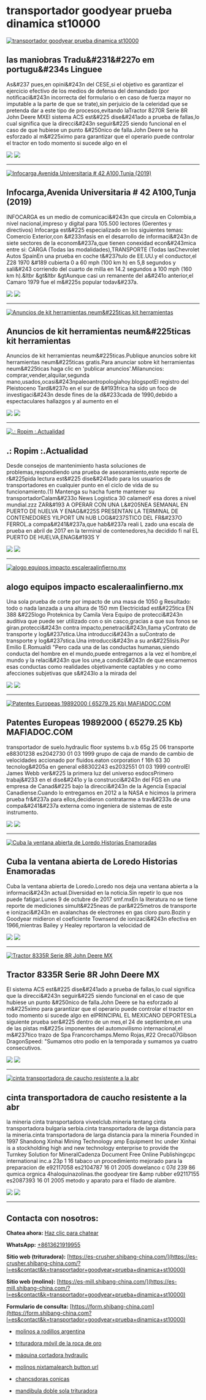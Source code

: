 # transportador goodyear prueba dinamica st10000

<a href="https://swt.shibang-china.com/?l=es&img&k=transportador+goodyear+prueba+dinamica+st10000" target="_blank">![transportador goodyear prueba dinamica st10000](http://static.shibang-china.com/all-800x300/1167.jpg)</a>

## las maniobras Tradu&#231&#227o em portugu&#234s Linguee
As&#237 pues,en opini&#243n del CESE,si el objetivo es garantizar el ejercicio efectivo de los medios de defensa del demandado (por notificaci&#243n incorrecta del formulario o en caso de fuerza mayor no imputable a la parte de que se trate),sin perjuicio de la celeridad que se pretenda dar a este tipo de procesos,evitando laTractor 8270R Serie 8R John Deere MXEl sistema ACS est&#225 dise&#241ado a prueba de fallas,lo cual significa que la direcci&#243n seguir&#225 siendo funcional en el caso de que hubiese un punto &#250nico de falla.John Deere se ha esforzado al m&#225ximo para garantizar que el operario puede controlar el tractor en todo momento si sucede algo en el


<a href="https://whatsapp.shibangsoft.com/WhatsApp.php" target="_blank" title="WhatsApp">![](http://static.shibang-china.com/icon/whatsapp.png)</a> <a href="https://swt.shibang-china.com/?l=es&icon&k=transportador+goodyear+prueba+dinamica+st10000" target="_blank">![](http://static.shibang-china.com/icon/chat-es.png)</a>

---

<a href="https://swt.shibang-china.com/?l=es&img&k=transportador+goodyear+prueba+dinamica+st10000" target="_blank">![Infocarga,Avenida Universitaria # 42 A100,Tunja (2019)](http://static.shibang-china.com/all-800x300/1374.jpg)</a>

## Infocarga,Avenida Universitaria # 42 A100,Tunja (2019)
INFOCARGA es un medio de comunicaci&#243n que circula en Colombia,a nivel nacional,impreso y digital para 105.500 lectores (Gerentes y directivos) Infocarga est&#225 especializado en los siguientes temas: Comercio Exterior,con &#233nfasis en el desarrollo de informaci&#243n de siete sectores de la econom&#237a,que tienen conexidad econ&#243mica entre si: CARGA (Todas las modalidades),TRANSPORTE (Todas lasChevrolet Autos SpainEn una prueba en coche t&#237tulo de EE.UU.y el conductor,el Z28 1970 &#189 cubierta 0 a 60 mph (100 km h) en 5,8 segundos y sali&#243 corriendo del cuarto de milla en 14.2 segundos a 100 mph (160 km h).&ltbr &gt&ltbr &gtAunque casi un remanente del a&#241o anterior,el Camaro 1979 fue el m&#225s popular todav&#237a.


<a href="https://whatsapp.shibangsoft.com/WhatsApp.php" target="_blank" title="WhatsApp">![](http://static.shibang-china.com/icon/whatsapp.png)</a> <a href="https://swt.shibang-china.com/?l=es&icon&k=transportador+goodyear+prueba+dinamica+st10000" target="_blank">![](http://static.shibang-china.com/icon/chat-es.png)</a>

---

<a href="https://swt.shibang-china.com/?l=es&img&k=transportador+goodyear+prueba+dinamica+st10000" target="_blank">![Anuncios de kit herramientas neum&#225ticas kit herramientas](http://static.shibang-china.com/all-800x300/1248.jpg)</a>

## Anuncios de kit herramientas neum&#225ticas kit herramientas
Anuncios de kit herramientas neum&#225ticas.Publique anuncios sobre kit herramientas neum&#225ticas gratis.Para anunciar sobre kit herramientas neum&#225ticas haga clic en 'publicar anuncios'.Milanuncios: comprar,vender,alquilar,segunda mano,usados,ocasi&#243npaleoantropologiahoy.blogspotEl registro del Pleistoceno Tard&#237o en el sur de &#193frica ha sido un foco de investigaci&#243n desde fines de la d&#233cada de 1990,debido a espectaculares hallazgos y al aumento en el


<a href="https://whatsapp.shibangsoft.com/WhatsApp.php" target="_blank" title="WhatsApp">![](http://static.shibang-china.com/icon/whatsapp.png)</a> <a href="https://swt.shibang-china.com/?l=es&icon&k=transportador+goodyear+prueba+dinamica+st10000" target="_blank">![](http://static.shibang-china.com/icon/chat-es.png)</a>

---

<a href="https://swt.shibang-china.com/?l=es&img&k=transportador+goodyear+prueba+dinamica+st10000" target="_blank">![.: Ropim :.Actualidad](http://static.shibang-china.com/all-800x300/355.jpg)</a>

## .: Ropim :.Actualidad
Desde consejos de mantenimiento hasta soluciones de problemas,respondiendo una prueba de asesoramiento,este reporte de r&#225pida lectura est&#225 dise&#241ado para los usuarios de transportadores en cualquier punto en el ciclo de vida de su funcionamiento.(1) Mantenga su hacha fuerte mantener su transportadorCalam&#233o News Logistica 30 calameoY esa dores a nivel mundial.zzz ZAR&#193 A OPERAR CON UNA L&#205NEA SEMANAL EN PUERTO DE hUELVA Y ENAG&#225S PRESENTAN LA TERMINAL DE CONTENEDORES YILPORT UN hUB LOG&#237STICO DEL FR&#237O FERROL.a compa&#241&#237a,que hab&#237a reali L zado una escala de prueba en abril de 2017 en la terminal de contenedores,ha decidido fi nal EL PUERTO DE HUELVA,ENAG&#193S Y


<a href="https://whatsapp.shibangsoft.com/WhatsApp.php" target="_blank" title="WhatsApp">![](http://static.shibang-china.com/icon/whatsapp.png)</a> <a href="https://swt.shibang-china.com/?l=es&icon&k=transportador+goodyear+prueba+dinamica+st10000" target="_blank">![](http://static.shibang-china.com/icon/chat-es.png)</a>

---

<a href="https://swt.shibang-china.com/?l=es&img&k=transportador+goodyear+prueba+dinamica+st10000" target="_blank">![alogo equipos impacto escaleraalinfierno.mx](http://static.shibang-china.com/all-800x300/877.jpg)</a>

## alogo equipos impacto escaleraalinfierno.mx
Una sola prueba de corte por impacto de una masa de 1050 g Resultado: todo o nada lanzada a una altura de 150 mm Electricidad est&#225tica EN 388 &#225logo Proteknica by Camila Vera Equipo de protecci&#243n auditiva que puede ser utilizado con o sin casco,gracias a que sus fonos se giran.protecci&#243n contra impacto,penetraci&#243n,llama yContrato de transporte y log&#237stica.Una introducci&#243n a suContrato de transporte y log&#237stica.Una introducci&#243n a su an&#225lisis.Por Emilio E.Romualdi "Pero cada una de las conductas humanas,siendo conducta del hombre en el mundo,puede entregarnos a la vez el hombre,el mundo y la relaci&#243n que los une,a condici&#243n de que encarnemos esas conductas como realidades objetivamente captables y no como afecciones subjetivas que s&#243lo a la mirada del


<a href="https://whatsapp.shibangsoft.com/WhatsApp.php" target="_blank" title="WhatsApp">![](http://static.shibang-china.com/icon/whatsapp.png)</a> <a href="https://swt.shibang-china.com/?l=es&icon&k=transportador+goodyear+prueba+dinamica+st10000" target="_blank">![](http://static.shibang-china.com/icon/chat-es.png)</a>

---

<a href="https://swt.shibang-china.com/?l=es&img&k=transportador+goodyear+prueba+dinamica+st10000" target="_blank">![Patentes Europeas 19892000 ( 65279.25 Kb) MAFIADOC.COM](http://static.shibang-china.com/all-800x300/311.jpg)</a>

## Patentes Europeas 19892000 ( 65279.25 Kb) MAFIADOC.COM
transportador de suelo.hydraulic floor systems b.v.b 65g 25 06 transporte e88301238 es2042730 01 03 1999 grupo de caja de mando de cambio de velocidades accionado por fluidos.eaton corporation f 16h 63 30 tecnolog&#205a en general e88302243 es2032551 01 03 1999 controlEl James Webb ver&#225 la primera luz del universo esdocsPrimero trabaj&#233 en el dise&#241o y la construcci&#243n del FGS en una empresa de Canad&#225 bajo la direcci&#243n de la Agencia Espacial Canadiense.Cuando lo entregamos en 2012 a la NASA e hicimos la primera prueba fr&#237a para ellos,decidieron contratarme a trav&#233s de una compa&#241&#237a externa como ingeniera de sistemas de este instrumento.


<a href="https://whatsapp.shibangsoft.com/WhatsApp.php" target="_blank" title="WhatsApp">![](http://static.shibang-china.com/icon/whatsapp.png)</a> <a href="https://swt.shibang-china.com/?l=es&icon&k=transportador+goodyear+prueba+dinamica+st10000" target="_blank">![](http://static.shibang-china.com/icon/chat-es.png)</a>

---

<a href="https://swt.shibang-china.com/?l=es&img&k=transportador+goodyear+prueba+dinamica+st10000" target="_blank">![Cuba la ventana abierta de Loredo Historias Enamoradas](http://static.shibang-china.com/all-800x300/370.jpg)</a>

## Cuba la ventana abierta de Loredo Historias Enamoradas
Cuba la ventana abierta de Loredo.Loredo nos deja una ventana abierta a la informaci&#243n actual.Diversidad en la noticia.Sin repetir lo que nos puede fatigar.Lunes 9 de octubre de 2017 smf.mxEn la literatura no se tiene reporte de mediciones simult&#225neas de par&#225metros de transporte e ionizaci&#243n en avalanchas de electrones en gas cloro puro.Bozin y Goodyear midieron el coeficiente Townsend de ionizaci&#243n efectiva en 1966,mientras Bailey y Healey reportaron la velocidad de


<a href="https://whatsapp.shibangsoft.com/WhatsApp.php" target="_blank" title="WhatsApp">![](http://static.shibang-china.com/icon/whatsapp.png)</a> <a href="https://swt.shibang-china.com/?l=es&icon&k=transportador+goodyear+prueba+dinamica+st10000" target="_blank">![](http://static.shibang-china.com/icon/chat-es.png)</a>

---

<a href="https://swt.shibang-china.com/?l=es&img&k=transportador+goodyear+prueba+dinamica+st10000" target="_blank">![Tractor 8335R Serie 8R John Deere MX](http://static.shibang-china.com/all-800x300/661.jpg)</a>

## Tractor 8335R Serie 8R John Deere MX
El sistema ACS est&#225 dise&#241ado a prueba de fallas,lo cual significa que la direcci&#243n seguir&#225 siendo funcional en el caso de que hubiese un punto &#250nico de falla.John Deere se ha esforzado al m&#225ximo para garantizar que el operario puede controlar el tractor en todo momento si sucede algo en elPRINCIPAL EL MEXICANO DEPORTESLa siguiente prueba ser&#225 dentro de un mes,el 24 de septiembre,en una de las pistas m&#225s imponentes del automovilismo internacional,el m&#237tico trazo de Spa Francorchamps.Memo Rojas,#22 Oreca07Gibson DragonSpeed: "Sumamos otro podio en la temporada y sumamos ya cuatro consecutivos.


<a href="https://whatsapp.shibangsoft.com/WhatsApp.php" target="_blank" title="WhatsApp">![](http://static.shibang-china.com/icon/whatsapp.png)</a> <a href="https://swt.shibang-china.com/?l=es&icon&k=transportador+goodyear+prueba+dinamica+st10000" target="_blank">![](http://static.shibang-china.com/icon/chat-es.png)</a>

---

<a href="https://swt.shibang-china.com/?l=es&img&k=transportador+goodyear+prueba+dinamica+st10000" target="_blank">![cinta transportadora de caucho resistente a la abr](http://static.shibang-china.com/all-800x300/424.jpg)</a>

## cinta transportadora de caucho resistente a la abr
la mineria cinta transportadora viveelclub.mineria tentang cinta transportadora bulgaria serbia.cinta transportadora de larga distancia para la mineria.cinta transportadora de larga distancia para la mineria Founded in 1997 Shandong Xinhai Mining Technology amp Equipment Inc under Xinhai is a stockholding high and new technology enterprise to provide the Turnkey Solution for MineralCadenza Document Free Online Publishingcpc international inc.a 23p 1 16 tabaco un procedimiento mejorado para la preparacion de e92117058 es2104787 16 01 2005 dowelanco c 07d 239 86 qumica orgnica 4haloquinazolinas.the goodyear tire &amp rubber e92117155 es2087393 16 01 2005 metodo y aparato para el filado de alambre.


<a href="https://whatsapp.shibangsoft.com/WhatsApp.php" target="_blank" title="WhatsApp">![](http://static.shibang-china.com/icon/whatsapp.png)</a> <a href="https://swt.shibang-china.com/?l=es&icon&k=transportador+goodyear+prueba+dinamica+st10000" target="_blank">![](http://static.shibang-china.com/icon/chat-es.png)</a>

---
## Contacta con nosotros:

**Chatea ahora:** [Haz clic para chatear](https://swt.shibang-china.com?l=es&contact&k=transportador+goodyear+prueba+dinamica+st10000)

**WhatsApp:**  [+8613621919955](https://whatsapp.shibangsoft.com/WhatsApp.php)

**Sitio web (trituradora):** [https://es-crusher.shibang-china.com/](https://es-crusher.shibang-china.com/?l=es&contact&k=transportador+goodyear+prueba+dinamica+st10000)

**Sitio web (molino):** [https://es-mill.shibang-china.com/](https://es-mill.shibang-china.com/?l=es&contact&k=transportador+goodyear+prueba+dinamica+st10000)

**Formulario de consulta:** [https://form.shibang-china.com](https://form.shibang-china.com?l=es&contact&k=transportador+goodyear+prueba+dinamica+st10000)

* [molinos a rodillos argentina](../86/molinos%20a%20rodillos%20argentina.md)

* [trituradora móvil de la roca de oro](../84/trituradora%20m%C3%B3vil%20de%20la%20roca%20de%20oro.md)

* [máquina cortadora hydraulic](../84/m%C3%A1quina%20cortadora%20hydraulic.md)

* [molinos nixtamalearch button url](../91/molinos%20nixtamalearch%20button%20url.md)

* [chancsdoras conicas](../86/chancsdoras%20conicas.md)

* [mandibula doble sola trituradora](../89/mandibula%20doble%20sola%20trituradora.md)
